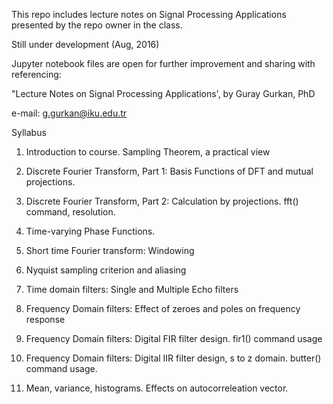 
This repo includes lecture notes on Signal Processing Applications presented by the repo owner in the class. 

Still under development (Aug, 2016)

Jupyter notebook files are open for further improvement and sharing with referencing:

"Lecture Notes on Signal Processing Applications', by Guray Gurkan, PhD

e-mail: g.gurkan@iku.edu.tr

Syllabus

1. Introduction to course. Sampling Theorem, a practical view

2. Discrete Fourier Transform, Part 1: Basis Functions of DFT and mutual projections.

3. Discrete Fourier Transform, Part 2: Calculation by projections. fft() command, resolution.

4. Time-varying Phase Functions.

5. Short time Fourier transform: Windowing

6. Nyquist sampling criterion and aliasing

7. Time domain filters: Single and Multiple Echo filters

8. Frequency Domain filters: Effect of zeroes and poles on frequency response

9. Frequency Domain filters: Digital FIR filter design. fir1() command usage
10. Frequency Domain filters: Digital IIR filter design, s to z domain. butter() command usage.
11. Mean, variance, histograms. Effects on autocorreleation vector.
